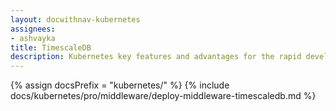 ```yaml
---
layout: docwithnav-kubernetes
assignees:
- ashvayka
title: TimescaleDB
description: Kubernetes key features and advantages for the rapid development of IoT projects and applications.
---
```


{% assign docsPrefix = "kubernetes/" %}
{% include docs/kubernetes/pro/middleware/deploy-middleware-timescaledb.md %}